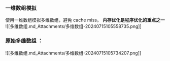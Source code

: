 ### 一维数组模拟
使用一维数组模拟多维数组，避免 cache miss。
**内存优化是程序优化的重点之一**
![[多维数组.md_Attachments/多维数组-20240715105558735.png]]
### 原始多维数组 ：
![[多维数组.md_Attachments/多维数组-20240715105734207.png]]